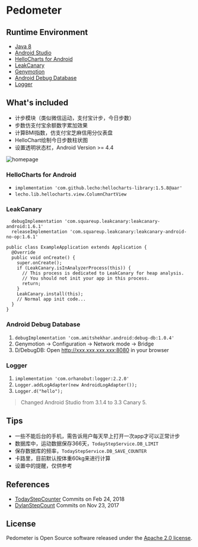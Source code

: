 # Pedometer

## Runtime Environment
- [Java 8](http://www.oracle.com/technetwork/java/javase/downloads/jdk8-downloads-2133151.html)
- [Android Studio](http://www.androiddevtools.cn/#android-studio)
- [HelloCharts for Android](https://github.com/lecho/hellocharts-android)
- [LeakCanary](https://github.com/square/leakcanary)
- [Genymotion](https://www.genymotion.com/download/)
- [Android Debug Database](https://github.com/amitshekhariitbhu/Android-Debug-Database)
- [Logger](https://github.com/orhanobut/logger)

## What's included
- 计步模块（类似微信运动，支付宝计步，今日步数）
- 步数仿支付宝余额数字累加效果
- 计算BMI指数，仿支付宝芝麻信用分仪表盘
- HelloChart绘制今日步数柱状图
- 设置透明状态栏，Android Version >= 4.4

![homepage](http://www.wailian.work/images/2018/08/22/homepage.gif)

### HelloCharts for Android
- ```implementation 'com.github.lecho:hellocharts-library:1.5.8@aar'```
- ```lecho.lib.hellocharts.view.ColumnChartView```

### LeakCanary
```
  debugImplementation 'com.squareup.leakcanary:leakcanary-android:1.6.1'
  releaseImplementation 'com.squareup.leakcanary:leakcanary-android-no-op:1.6.1'
```

```
public class ExampleApplication extends Application {
  @Override 
  public void onCreate() {
    super.onCreate();
    if (LeakCanary.isInAnalyzerProcess(this)) {
      // This process is dedicated to LeakCanary for heap analysis.
      // You should not init your app in this process.
      return;
    }
    LeakCanary.install(this);
    // Normal app init code...
  }
}
```

### Android Debug Database
1. ```debugImplementation 'com.amitshekhar.android:debug-db:1.0.4'```
1. Genymotion -> Configuration -> Network mode -> Bridge
1. D/DebugDB: Open http://xxx.xxx.xxx.xxx:8080 in your browser

### Logger
1. ```implementation 'com.orhanobut:logger:2.2.0'```
1. ```Logger.addLogAdapter(new AndroidLogAdapter());```
1. ```Logger.d("hello");```

> Changed Android Studio from 3.1.4 to 3.3 Canary 5.

## Tips
- 一些不能后台的手机，需告诉用户每天早上打开一次app才可以正常计步
- 数据库中，运动数据保存366天，`TodayStepService.DB_LIMIT`
- 保存数据库的频率，`TodayStepService.DB_SAVE_COUNTER`
- 卡路里，目前默认按体重60kg来进行计算
- 设置中的提醒，仅供参考

## References
- [TodayStepCounter](https://github.com/jiahongfei/TodayStepCounter) Commits on Feb 24, 2018
- [DylanStepCount](https://github.com/linglongxin24/DylanStepCount) Commits on Nov 23, 2017

## License
Pedometer is Open Source software released under the [Apache 2.0 license](http://www.apache.org/licenses/LICENSE-2.0.html).